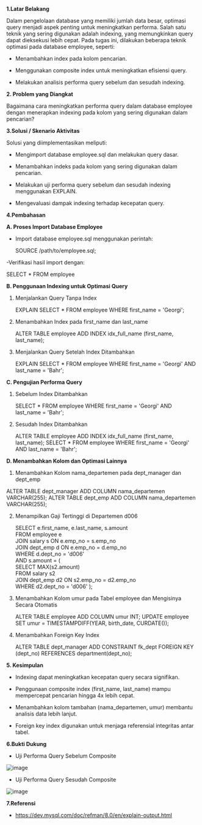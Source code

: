 **1.Latar Belakang**

Dalam pengelolaan database yang memiliki jumlah data besar, optimasi query menjadi aspek penting untuk meningkatkan performa. Salah satu teknik yang sering digunakan adalah indexing, yang memungkinkan query dapat dieksekusi lebih cepat. Pada tugas ini, dilakukan beberapa teknik optimasi pada database employee, seperti:

- Menambahkan index pada kolom pencarian.

- Menggunakan composite index untuk meningkatkan efisiensi query.

- Melakukan analisis performa query sebelum dan sesudah indexing.

**2. Problem yang Diangkat**

Bagaimana cara meningkatkan performa query dalam database employee dengan menerapkan indexing pada kolom yang sering digunakan dalam pencarian?

**3.Solusi / Skenario Aktivitas**

Solusi yang diimplementasikan meliputi:

- Mengimport database employee.sql dan melakukan query dasar.

- Menambahkan indeks pada kolom yang sering digunakan dalam pencarian.

- Melakukan uji performa query sebelum dan sesudah indexing menggunakan EXPLAIN.

- Mengevaluasi dampak indexing terhadap kecepatan query.



**4.Pembahasan**

**A. Proses Import Database Employee**

- Import database employee.sql menggunakan perintah:

  SOURCE /path/to/employee.sql;

-Verifikasi hasil import dengan:

SELECT * FROM employee

**B. Penggunaan Indexing untuk Optimasi Query**

1. Menjalankan Query Tanpa Index

   EXPLAIN SELECT * FROM employee WHERE first_name = 'Georgi';

2. Menambahkan Index pada first_name dan last_name

   ALTER TABLE employee ADD INDEX idx_full_name (first_name, last_name);

3. Menjalankan Query Setelah Index Ditambahkan

   EXPLAIN SELECT * FROM employee WHERE first_name = 'Georgi' AND last_name = 'Bahr';

**C. Pengujian Performa Query**

1. Sebelum Index Ditambahkan

   SELECT * FROM employee WHERE first_name = 'Georgi' AND last_name = 'Bahr';

2. Sesudah Index Ditambahkan

   ALTER TABLE employee ADD INDEX idx_full_name (first_name, last_name);
SELECT * FROM employee WHERE first_name = 'Georgi' AND last_name = 'Bahr';

**D. Menambahkan Kolom dan Optimasi Lainnya**

1. Menambahkan Kolom nama_departemen pada dept_manager dan dept_emp

 ALTER TABLE dept_manager ADD COLUMN nama_departemen VARCHAR(255);
ALTER TABLE dept_emp ADD COLUMN nama_departemen VARCHAR(255);

2. Menampilkan Gaji Tertinggi di Departemen d006

   SELECT e.first_name, e.last_name, s.amount  
FROM employee e  
JOIN salary s ON e.emp_no = s.emp_no  
JOIN dept_emp d ON e.emp_no = d.emp_no  
WHERE d.dept_no = 'd006'  
AND s.amount = (  
    SELECT MAX(s2.amount)  
    FROM salary s2  
    JOIN dept_emp d2 ON s2.emp_no = d2.emp_no  
    WHERE d2.dept_no = 'd006'
);

3. Menambahkan Kolom umur pada Tabel employee dan Mengisinya Secara Otomatis

   ALTER TABLE employee ADD COLUMN umur INT;
UPDATE employee SET umur = TIMESTAMPDIFF(YEAR, birth_date, CURDATE());


4. Menambahkan Foreign Key Index

   ALTER TABLE dept_manager ADD CONSTRAINT fk_dept FOREIGN KEY (dept_no) REFERENCES department(dept_no);



**5. Kesimpulan**

- Indexing dapat meningkatkan kecepatan query secara signifikan.

- Penggunaan composite index (first_name, last_name) mampu mempercepat pencarian hingga 4x lebih cepat.

- Menambahkan kolom tambahan (nama_departemen, umur) membantu analisis data lebih lanjut.

- Foreign key index digunakan untuk menjaga referensial integritas antar tabel.



**6.Bukti Dukung**
- Uji Performa Query Sebelum Composite

![image](https://github.com/user-attachments/assets/225628f8-c74c-4333-a8da-62350741df70)


- Uji Performa Query Sesudah Composite

 ![image](https://github.com/user-attachments/assets/553a9d68-b399-4b60-876f-d1d3fa53d210)


  


**7.Referensi**
- https://dev.mysql.com/doc/refman/8.0/en/explain-output.html

